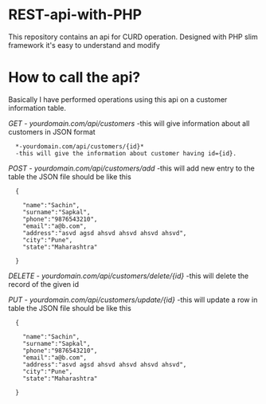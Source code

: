 # REST-api-with-PHP
This repository contains an api for CURD operation.
Designed with PHP slim framework it's easy to understand and modify

# How to call the api?
Basically I have performed operations using this api on a customer information table.

*GET - yourdomain.com/api/customers*
      -this will give information about all customers in JSON format
      
      *-yourdomain.com/api/customers/{id}*
      -this will give the information about customer having id={id}.
      
*POST - yourdomain.com/api/customers/add*
      -this will add new entry to the table the JSON file should be like this
      
      {
      
        "name":"Sachin",
        "surname":"Sapkal",
        "phone":"9876543210",
        "email":"a@b.com",
        "address":"asvd agsd ahsvd ahsvd ahsvd ahsvd",
        "city":"Pune",
        "state":"Maharashtra"
        
      }
      
*DELETE - yourdomain.com/api/customers/delete/{id}*
       -this will delete the record of the given id
      
*PUT - yourdomain.com/api/customers/update/{id}*
       -this will update a row in table the JSON file should be like this
       
      {
      
        "name":"Sachin",
        "surname":"Sapkal",
        "phone":"9876543210",
        "email":"a@b.com",
        "address":"asvd agsd ahsvd ahsvd ahsvd ahsvd",
        "city":"Pune",
        "state":"Maharashtra"
        
      }
      
